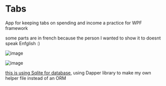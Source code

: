 # Tabs
App for keeping tabs on spending and income
a practice for WPF framework

some parts are in french because the person I wanted to show it to doesnt speak Enfglish :)

![image](https://user-images.githubusercontent.com/47365313/117479934-d4605d00-af58-11eb-8725-79952c29956b.png)


![image](https://user-images.githubusercontent.com/47365313/117480059-0245a180-af59-11eb-8425-31d704c1608c.png)


[this is using Sqlite for database](../blob/master/), using Dapper library to make my own helper file instead of an ORM
